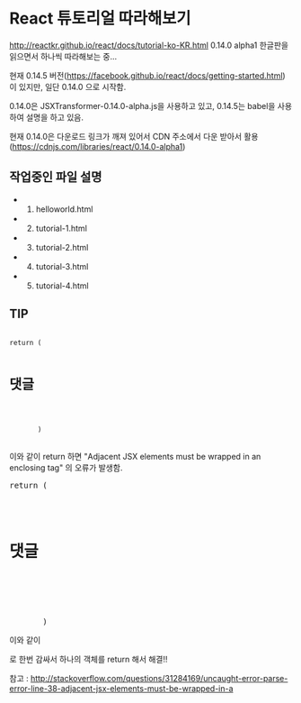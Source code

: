 # React 튜토리얼 따라해보기
http://reactkr.github.io/react/docs/tutorial-ko-KR.html
0.14.0 alpha1 한글판을 읽으면서 하나씩 따라해보는 중...

현재 0.14.5 버전(https://facebook.github.io/react/docs/getting-started.html)이 있지만, 일단 0.14.0 으로 시작함.

0.14.0은 JSXTransformer-0.14.0-alpha.js을 사용하고 있고, 0.14.5는 babel을 사용하여 설명을 하고 있음.

현재 0.14.0은 다운로드 링크가 깨져 있어서 CDN 주소에서 다운 받아서 활용 (https://cdnjs.com/libraries/react/0.14.0-alpha1)

## 작업중인 파일 설명
- 1. helloworld.html
- 2. tutorial-1.html
- 3. tutorial-2.html
- 4. tutorial-3.html
- 5. tutorial-4.html

## TIP

<pre>
<code>
return (
            <h1>댓글</h1>
            <CommentList />
            <CommentForm />
       )
</code>
</pre>
이와 같이 return 하면 "Adjacent JSX elements must be wrapped in an enclosing tag" 의 오류가 발생함.

<pre>
return (
        <div>
            <h1>댓글</h1>
            <CommentList />
            <CommentForm />
        </div>
       )
</pre>
이와 같이 <div>로 한번 감싸서 하나의 객체를 return 해서 해결!!

참고 : http://stackoverflow.com/questions/31284169/uncaught-error-parse-error-line-38-adjacent-jsx-elements-must-be-wrapped-in-a





